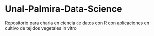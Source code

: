 # Unal-Palmira-Data-Science
Repositorio para charla en ciencia de datos con R con aplicaciones en cultivo de tejidos vegetales in vitro.
